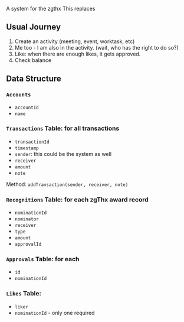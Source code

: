A system for the zgthx
This replaces 

## Usual Journey
1. Create an activity (meeting, event, worktask, etc)
2. Me too - I am also in the activity.
  (wait, who has the right to do so?)
3. Like: when there are enough likes, it gets approved.
4. Check balance 

## Data Structure

### `Accounts`
 - `accountId`
 - `name`

### `Transactions` Table: for all transactions
 - `transactionId`
 - `timestamp`
 - `sender`: this could be the system as well 
 - `receiver`
 - `amount`
 - `note`

Method: `addTransaction(sender, receiver, note)`
 

### `Recognitions` Table: for each zgThx award record
 - `nominationId`
 - `nominator`
 - `receiver`
 - `type`
 - `amount`
 - `approvalId`

### `Approvals` Table: for each 
 - `id`
 - `nominationId`

### `Likes` Table:
 - `liker`
 - `nominationId` - only one required
 
 
